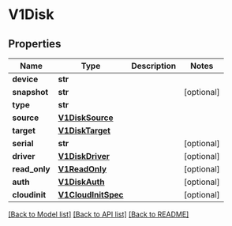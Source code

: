 # V1Disk

## Properties
Name | Type | Description | Notes
------------ | ------------- | ------------- | -------------
**device** | **str** |  |
**snapshot** | **str** |  | [optional]
**type** | **str** |  |
**source** | [**V1DiskSource**](V1DiskSource.md) |  |
**target** | [**V1DiskTarget**](V1DiskTarget.md) |  |
**serial** | **str** |  | [optional]
**driver** | [**V1DiskDriver**](V1DiskDriver.md) |  | [optional]
**read_only** | [**V1ReadOnly**](V1ReadOnly.md) |  | [optional]
**auth** | [**V1DiskAuth**](V1DiskAuth.md) |  | [optional]
**cloudinit** | [**V1CloudInitSpec**](V1CloudInitSpec.md) |  | [optional]

[[Back to Model list]](../README.md#documentation-for-models) [[Back to API list]](../README.md#documentation-for-api-endpoints) [[Back to README]](../README.md)


